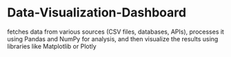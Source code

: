 # Data-Visualization-Dashboard
 fetches data from various sources (CSV files, databases, APIs), processes it using Pandas and NumPy for analysis, and then visualize the results using libraries like Matplotlib or Plotly
